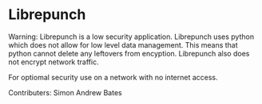 # Librepunch

Warning:
Librepunch is a low security application. Librepunch uses python which does not allow for low level data management. This means that python cannot delete any leftovers from encyption.
Librepunch also does not encrypt network traffic.

For optiomal security use on a network with no internet access.

Contributers:
Simon Andrew Bates
